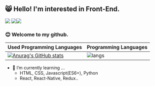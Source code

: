 ## :smile_cat: Hello! I'm interested in Front-End.

<a  href="https://hits.seeyoufarm.com"><img src="https://hits.seeyoufarm.com/api/count/incr/badge.svg?url=https%3A%2F%2Fgithub.com%2Fphoenix9373%2FTIL&count_bg=%23FFA800&title_bg=%237C7C7C&icon=github.svg&icon_color=%23FFFFFF&title=hits&edge_flat=false"/></a>
<img src="https://img.shields.io/badge/React-17.0.2-61DAFB?style=flat-square&logo=React&logoColor=black"/><img src="https://img.shields.io/badge/Redux-4.1.0-764ABC?style=flat-square&logo=Redux&logoColor=white"/>

### :blush: Welcome to my github.

<!--
**mingddo/mingddo** is a ✨ _special_ ✨ repository because its `README.md` (this file) appears on your GitHub profile.

Here are some ideas to get you started:

- 🔭 I’m currently working on ...
- 👯 I’m looking to collaborate on ...
- 🤔 I’m looking for help with ...
- 💬 Ask me about ...
- 📫 How to reach me: ...
- 😄 Pronouns: ...
- ⚡ Fun fact: ...
-->



| Used Programming Languages                                   | Programming Languages                                        |
| ------------------------------------------------------------ | ------------------------------------------------------------ |
| [![Anurag's GitHub stats](https://github-readme-stats.vercel.app/api?username=mingddo)](https://github.com/anuraghazra/github-readme-stats) | ![langs](https://github-readme-stats.vercel.app/api/top-langs/?username=mingddo&langs_count=8&layout=compact&hide=python,java,html,jupyter%20notebook&theme=dracula) |



- 🌱 I’m currently learning ...
  -  HTML, CSS, Javascript(ES6+), Python
  -  React, React-Native, Redux..
